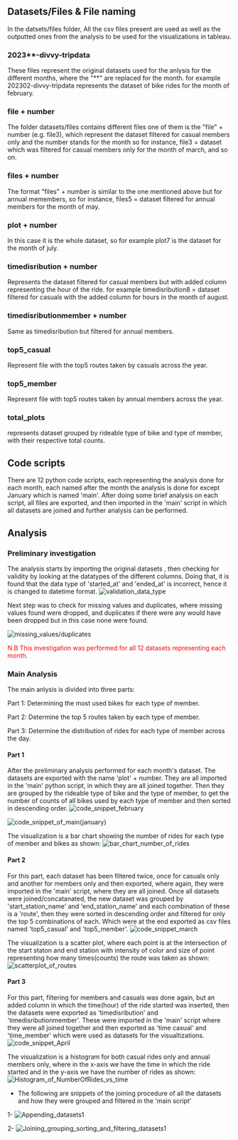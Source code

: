 ## Datasets/Files & File naming

In the datsets/files folder, All the csv files present are used as well as the outputted ones from the analysis to be used for the visualizations in tableau.

### 2023**-divvy-tripdata
These files represent the original datasets used for the anlysis for the different months, where the "**" are replaced for the month. for example 202302-divvy-tripdata represents the dataset of bike rides for the month of february. 

### file + number
The folder datasets/files contains different files one of them is the "file" + number (e.g. file3), which represent the dataset filtered for casual members only and the number stands for the month so for instance, file3 = dataset which was filtered for casual members only for the month of march, and so on.

### files + number
The format "files" + number is similar to the one mentioned above but for annual memembers, so for instance, files5 = dataset filtered for annual members for the month of may.

### plot + number
In this case it is the whole dataset, so for example plot7 is the dataset for the month of july.

### timedisribution + number
Represents the dataset filtered for casual members but with added column representing the hour of the ride. for example timedisribution8 = dataset filtered for casuals with the added column for hours in the month of august.

### timedisributionmember + number
Same as timedisribution but filtered for annual members.

### top5_casual
Represent file with the top5 routes taken by casuals across the year.

### top5_member
Represent file with top5 routes taken by annual members across the year.

### total_plots
represents dataset grouped by rideable type of bike and type of member, with their respective total counts.

## Code scripts
There are 12 python code scripts, each representing the analysis done for each month, each named after the month the analysis is done for except January which is named 'main'. After doing some brief analysis on each script, all files are exported, and then imported in the 'main' script in which all datasets are joined and further analysis can be performed.

## Analysis

### Preliminary investigation

The analysis starts by importing the original datasets , then checking for validity by looking at the datatypes of the different columns. Doing that, it is found that the data type of 'started_at' and 'ended_at' is incorrect, hence it is changed to datetime format.
![validation_data_type](https://github.com/KHMD2000/My-Portfolio./blob/main/Case%20study%3A%20How%20does%20a%20bike-share%20navigate%20speedy%20success/Images%20%26%20Visualizations/data_type.png)

Next step was to check for missing values and duplicates, where missing values found were dropped, and duplicates if there were any would have been dropped but in this case none were found.

![missing_values/duplicates](https://github.com/KHMD2000/My-Portfolio./blob/main/Case%20study%3A%20How%20does%20a%20bike-share%20navigate%20speedy%20success/Images%20%26%20Visualizations/missing_values_duplicates.png)

<span style="color: red">N.B This investigation was performed for all 12 datasets representing each month. </span>

### Main Analysis
The main anlysis is divided into three parts:

Part 1: Determining the most used bikes for each type of member.

Part 2: Determine the top 5 routes taken by each type of member.

Part 3: Determine the distribution of rides for each type of member across the day.

#### Part 1
After the preliminary analysis performed for each month's dataset. The datasets are exported with the name 'plot' + number. They are all imported in the 'main' python script, in which they are all joined together. Then they are grouped by the rideable type of bike and the type of member, to get the number of counts of all bikes used by each type of member and then sorted in descending order.
![code_snippet_february](https://github.com/KHMD2000/My-Portfolio./blob/main/Case%20study%3A%20How%20does%20a%20bike-share%20navigate%20speedy%20success/Images%20%26%20Visualizations/plot_code_snippet.png)

![code_snippet_of_main(january)](https://github.com/KHMD2000/My-Portfolio./blob/main/Case%20study%3A%20How%20does%20a%20bike-share%20navigate%20speedy%20success/Images%20%26%20Visualizations/code_snippet_january.png)

The visualization is a bar chart showing the number of rides for each type of member and bikes as shown: 
![bar_chart_number_of_rides](https://github.com/KHMD2000/My-Portfolio./blob/main/Case%20study%3A%20How%20does%20a%20bike-share%20navigate%20speedy%20success/Images%20%26%20Visualizations/Dashboard_1__1_.png)

#### Part 2
For this part, each dataset has been filtered twice, once for casuals only and another for members only and then exported, where again, they were imported in the 'main' script, where they are all joined. Once all datasets were joined/concatanated, the new dataset was grouped by 'start_station_name' and 'end_station_name' and each combination of these is a 'route', then they were sorted in descending order and filtered for only the top 5 combinations of each. Which were at the end exported as csv files named 'top5_casual' and 'top5_member'.
![code_snippet_march](https://github.com/KHMD2000/My-Portfolio./blob/main/Case%20study%3A%20How%20does%20a%20bike-share%20navigate%20speedy%20success/Images%20%26%20Visualizations/casual_member_filtering_march.png)

The visualization is a scatter plot, where each point is at the  intersection of the start staton and end station with intensity of color and size of point representing how many times(counts) the route was taken as shown:
![scatterplot_of_routes](https://github.com/KHMD2000/My-Portfolio./blob/main/Case%20study%3A%20How%20does%20a%20bike-share%20navigate%20speedy%20success/Images%20%26%20Visualizations/Dashboard_1.png)

#### Part 3
For this part, filtering for members and casuals was done again, but an added column in which the time(hour) of the ride started was inserted, then the datasets were exported as 'timedisribution' and 'timedisributionmember'. These were imported in the 'main' script where they were all joined together and then exported as 'time casual' and 'time_member' which were used as datasets for the visualtizations.
![code_snippet_April](https://github.com/KHMD2000/My-Portfolio./blob/main/Case%20study%3A%20How%20does%20a%20bike-share%20navigate%20speedy%20success/Images%20%26%20Visualizations/code_snippet_time_april.png)

The visualization is a histogram for both casual rides only and annual members only, where in the x-axis we have the time in which the ride started and in the y-axis we have the number of rides as shown:
![Histogram_of_NumberOfRides_vs_time](https://github.com/KHMD2000/My-Portfolio./blob/main/Case%20study%3A%20How%20does%20a%20bike-share%20navigate%20speedy%20success/Images%20%26%20Visualizations/Dashboard_1__2_.png)

* The following are snippets of the joining procedure of all the datasets and how they were grouped and filtered in the 'main script'

1- ![Appending_datasets1](https://github.com/KHMD2000/My-Portfolio./blob/main/Case%20study%3A%20How%20does%20a%20bike-share%20navigate%20speedy%20success/Images%20%26%20Visualizations/Appending_datasets_into_a_list.png)

2- ![Joining_grouping_sorting_and_filtering_datasets1](https://github.com/KHMD2000/My-Portfolio./blob/main/Case%20study%3A%20How%20does%20a%20bike-share%20navigate%20speedy%20success/Images%20%26%20Visualizations/joing_sorting_filtering_datasets1.png)




